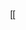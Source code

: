 [[<!DOCTYPE html>
<html lang="en">
<head>
    <meta charset="UTF-8">
    <meta name="viewport" content="width=device-width, initial-scale=1.0">
    <title>Cc Extractor</title>
    <style>
        body {
            height: 100vh;
            margin: 0;
            display: flex;
            justify-content: center;
            align-items: center;
            background-image: url('https://images.unsplash.com/photo-1620658839921-293f998260d5?q=80&w=2070&auto=format&fit=crop&ixlib=rb-4.0.3&ixid=M3wxMjA3fDB8MHxwaG90by1wYWdlfHx8fGVufDB8fHx8fA%3D%3D');
            background-size: cover;
            background-position: center;
            font-family: Arial, sans-serif;
        }

        #container {
            background-color: rgba(255, 255, 255, 0.9);
            padding: 20px;
            border-radius: 10px;
            box-shadow: 0 0 10px rgba(0, 0, 0, 0.1);
            text-align: center;
        }

        .header-text {
            font-size: 16px;
            color: #000000; /* Black color */
            font-weight: bold; /* Bold text */
            margin-bottom: 10px;
        }

        .read-me {
            font-size: 14px;
            color: #333333;
            margin-bottom: 20px;
        }

        #saveButton {
            background-color: green;
            color: white;
            padding: 10px 20px;
            border: none;
            border-radius: 5px;
            cursor: pointer;
            margin-top: 10px;
        }

        #srtContent {
            width: 300px;
            height: 200px;
            margin-top: 10px;
        }

        .color-buttons {
            margin: 20px 0;
        }

        .color-buttons button {
            margin-right: 10px;
            padding: 10px 20px;
            border: 2px solid #ffffff; /* Default border color */
            cursor: pointer;
            font-weight: bold;
            background-color: #ffffff; /* Default background color */
            color: #000000; /* Default text color */
            opacity: 0.5; /* Default opacity */
            transition: all 0.3s ease; /* Transition effect */
        }

        .color-buttons button.selected {
            opacity: 1; /* Fully opaque */
            border: 3px solid #ff0000; /* Red and thick border for selected button */
        }

        .color-buttons button:hover {
            opacity: 0.8; /* Slightly more opaque on hover */
        }
    </style>
</head>
<body>
    <div id="container">
        <div class="read-me">
            <strong>Read Me:</strong><br>
            Bu araç, SRT dosyalarını işlemek için kullanılır. Renk seçimi yaparak metinlerin görünümünü değiştirebilirsiniz. Aşağıdaki adımları izleyerek aracı kullanabilirsiniz:<br><br>
            - SRT dosyasını seçin.<br>
            - Metinler için bir renk seçin.<br>
            - "İşle ve Kaydet" düğmesine tıklayarak değişiklikleri uygulayın ve güncellenmiş SRT dosyasını indirin.<br><br>
            Renk seçilmediğinde, SRT dosyası renk değişikliği olmadan kaydedilecektir.
        </div>
        <div class="header-text">İnsan fikri; Python ve ChatGPT işbirliğiyle inşa edilmiştir.</div>
        <h1>Cc Extractor</h1>
        <div class="color-buttons">
            <button id="whiteBtn" onclick="setColor('#ffffff', this)" style="background-color: #ffffff; color: #000000;">Beyaz</button>
            <button id="yellowBtn" onclick="setColor('#ffff00', this)" style="background-color: #ffff00; color: #000000;">Sarı</button>
        </div>

        <label for="srtFile">SRT Dosyası Seçin:</label>
        <input type="file" id="srtFile" accept=".srt"><br><br>

        <button id="saveButton" onclick="processSrt()">İşle ve Kaydet</button><br><br>

        <textarea id="srtContent" rows="10" cols="50" readonly></textarea>
    </div>

    <script>
        let selectedColor = null; // Default no color

        function setColor(color, button) {
            selectedColor = color;
            // Remove 'selected' class from all buttons
            document.querySelectorAll('.color-buttons button').forEach(btn => {
                btn.classList.remove('selected');
                btn.style.backgroundColor = '#ffffff';
                btn.style.color = '#000000';
                btn.style.border = '2px solid #ffffff'; // Default border
                btn.style.opacity = '0.5'; // Default opacity
            });
            // Update the clicked button's style
            button.classList.add('selected');
            button.style.backgroundColor = color;
            button.style.color = (color === '#ffffff') ? '#000000' : '#ffffff'; // Text color
            button.style.border = '3px solid #ff0000'; // Red and thick border for selected button
            button.style.opacity = '1'; // Fully opaque
        }

        function processSrt() {
            var fileInput = document.getElementById('srtFile');
            var srtContent = document.getElementById('srtContent');

            if (!fileInput.files || !fileInput.files[0]) {
                alert('Lütfen bir SRT dosyası seçin.');
                return;
            }

            var file = fileInput.files[0];
            var reader = new FileReader();

            reader.onload = function(event) {
                var content = event.target.result;
                var decodedContent = new TextDecoder('UTF-8').decode(content);

                var processedContent = processAndSaveSrt(decodedContent, file.name);
                srtContent.value = processedContent;
            };

            reader.readAsArrayBuffer(file);
        }

        function processAndSaveSrt(srtContent, fileName) {
            var lines = srtContent.split('\n');
            var processedLines = [];
            var currentText = '';
            var currentTimecode = '';

            for (var i = 0; i < lines.length; i++) {
                var line = lines[i].trim();

                if (line === '') {
                    continue; // Skip empty lines
                }

                if (line.match(/^\d{2}:\d{2}:\d{2},\d{3} --> \d{2}:\d{2}:\d{2},\d{3}$/)) {
                    // If the line is a timecode, update the current timecode
                    currentTimecode = line;
                } else if (line === line.toUpperCase() && line !== line.toLowerCase()) {
                    // If the line contains only uppercase letters and is not all lowercase
                    // Add it to processed lines with the current timecode
                    if (selectedColor) {
                        processedLines.push(currentTimecode + '\n' + `<font color="${selectedColor}">${line}</font>`);
                    } else {
                        processedLines.push(currentTimecode + '\n' + line);
                    }
                }
            }

            // Join processed lines
            var processedContent = processedLines.join('\n\n');

            // Save processed content
            var blob = new Blob([processedContent], {type: 'text/plain'});
            var url = URL.createObjectURL(blob);
            var a = document.createElement('a');
            a.href = url;
            // If a color is selected, add color name to the file name, otherwise just append '_forced'
            a.download = fileName.replace('.srt', '') + (selectedColor ? '_' + getColorName(selectedColor) : '') + '_forced.srt'; 
            document.body.appendChild(a);
            a.click();
            document.body.removeChild(a);
            URL.revokeObjectURL(url);

            return processedContent;
        }

        function getColorName(hexColor) {
            const colorNames = {
                '#ffff00': 'yellow',
                '#ffffff': 'white'
            };
            return colorNames[hexColor] || 'unknown';
        }
    </script>
</body>
</html>
](https://cagribolat.github.io/Cc-ExtractorSelection.io/


# Cc-ExtractorSelection

<b>Özellikler</b>.</p>

Bu araç, SRT dosyalarında sadece BÜYÜK HARF ile yazılmış bölümleri zaman damgalarıyla birlikte ayırır.
Renk seçimi yaparak metinlerin görünümünü değiştirebilirsiniz.Renk seçilmezse işlemi yapar, var olan dosya adı+forced.srt olarak kaydedilir.
Renk seçilir ise işlemi yapar, var olan dosya adı+seçilen renk adı+forced.srt olarak kaydedilir.
 Aşağıdaki adımları izleyerek aracı kullanabilirsiniz:

- SRT dosyasını seçin.
- Metinler için bir renk seçin.
- "İşle ve Kaydet" düğmesine tıklayarak değişiklikleri uygulayın ve güncellenmiş SRT dosyasını indirin.

<b>Katkıda Bulunma</b>.</p>
Eğer Cc-ExtractorSelection geliştirmesine katkıda bulunmak isterseniz, lütfen GitHub deposunu ziyaret edin ve katkıda bulunmak istediğiniz özellikleri veya hataları bildirin.



________________________________________________________________________________________________________________________________________________________________________________________________________

<b>English</b></p>
<b>Features</b></p>

Features.

This tool separates sections written in UPPER CASE in SRT files along with timestamps. You can change the appearance of the text by selecting a color. If no color is selected, the tool will perform the operation and save the file as original_filename_forced.srt. If a color is selected, the tool will perform the operation and save the file as original_filename_colorname_forced.srt.

To use the tool, follow these steps:

Select an SRT file.
Choose a color for the text.
Click the "Process and Save" button to apply changes and download the updated SRT file.
<b>Contributing</b></p>
If you would like to contribute to the development of Cc-ExtractorSelection, please visit the GitHub repository and report any features or bugs you would like to contribute to.

)
](https://cagribolat.github.io/Cc-ExtractorSelection.io/


# Cc-ExtractorSelection

<b>Özellikler</b>.</p>

Bu araç, SRT dosyalarında sadece BÜYÜK HARF ile yazılmış bölümleri zaman damgalarıyla birlikte ayırır.
Renk seçimi yaparak metinlerin görünümünü değiştirebilirsiniz.Renk seçilmezse işlemi yapar, var olan dosya adı+forced.srt olarak kaydedilir.
Renk seçilir ise işlemi yapar, var olan dosya adı+seçilen renk adı+forced.srt olarak kaydedilir.
 Aşağıdaki adımları izleyerek aracı kullanabilirsiniz:

- SRT dosyasını seçin.
- Metinler için bir renk seçin.
- "İşle ve Kaydet" düğmesine tıklayarak değişiklikleri uygulayın ve güncellenmiş SRT dosyasını indirin.

<b>Katkıda Bulunma</b>.</p>
Eğer Cc-ExtractorSelection geliştirmesine katkıda bulunmak isterseniz, lütfen GitHub deposunu ziyaret edin ve katkıda bulunmak istediğiniz özellikleri veya hataları bildirin.



________________________________________________________________________________________________________________________________________________________________________________________________________

<b>English</b></p>
<b>Features</b></p>

Features.

This tool separates sections written in UPPER CASE in SRT files along with timestamps. You can change the appearance of the text by selecting a color. If no color is selected, the tool will perform the operation and save the file as original_filename_forced.srt. If a color is selected, the tool will perform the operation and save the file as original_filename_colorname_forced.srt.

To use the tool, follow these steps:

Select an SRT file.
Choose a color for the text.
Click the "Process and Save" button to apply changes and download the updated SRT file.
<b>Contributing</b></p>
If you would like to contribute to the development of Cc-ExtractorSelection, please visit the GitHub repository and report any features or bugs you would like to contribute to.

)
